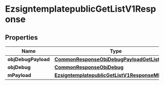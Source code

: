 

# EzsigntemplatepublicGetListV1Response

## Properties

Name | Type | Description | Notes
------------ | ------------- | ------------- | -------------
**objDebugPayload** | [**CommonResponseObjDebugPayloadGetList**](CommonResponseObjDebugPayloadGetList.md) |  | 
**objDebug** | [**CommonResponseObjDebug**](CommonResponseObjDebug.md) |  |  [optional]
**mPayload** | [**EzsigntemplatepublicGetListV1ResponseMPayload**](EzsigntemplatepublicGetListV1ResponseMPayload.md) |  | 




